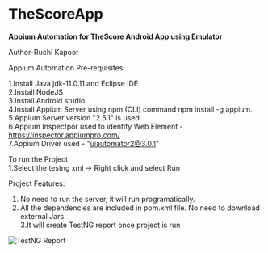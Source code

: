 # TheScoreApp
**Appium Automation for TheScore Android App using Emulator**

Author-Ruchi Kapoor

Appium Automation Pre-requisites:

1.Install Java jdk-11.0.11 and Eclipse IDE <br>
2.Install NodeJS<br>
3.Install Android studio<br>
4.Install Appium Server using npm (CLI) command npm install -g appium. <br>
5.Appium Server version "2.5.1" is used.<br>
6.Appium Inspectpor used to identify Web Element - https://inspector.appiumpro.com/ <br>
7.Appium Driver used - "uiautomator2@3.0.1" <br>

To run the Project<br>
1.Select the testng xml -> Right click and select Run

Project Features:
1. No need to run the server, it will run programatically.<br>
2. All the dependencies are included in pom.xml file. No need to download external Jars.<br>
3.It will create TestNG report once project is run<br>

![TestNG Report](https://github.com/ruchikapoor098/TheScoreApp/assets/78932265/d30861f0-00cc-47ff-a060-d5e70ca67368)




